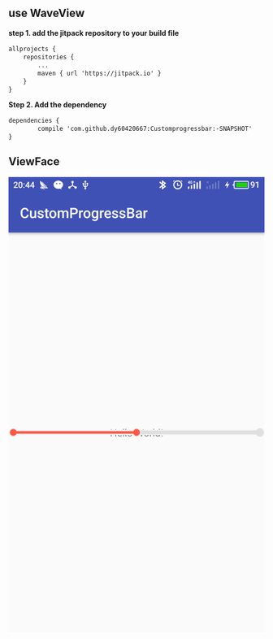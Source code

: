 ## use WaveView ##
**step 1. add the jitpack repository to your build file**

	allprojects {
		repositories {
			...
			maven { url 'https://jitpack.io' }
		}
	}

**Step 2. Add the dependency**

	dependencies {
	        compile 'com.github.dy60420667:Customprogressbar:-SNAPSHOT'
	}

## ViewFace ##

![](https://github.com/dy60420667/Customprogressbar/blob/master/screenshot.png)

